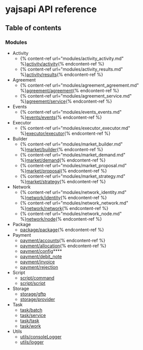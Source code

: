 # yajsapi API reference

## Table of contents

### Modules

* Activity
  * {% content-ref url="modules/activity_activity.md" %}[activity/activity](modules/activity_activity.md){% endcontent-ref %}
  * {% content-ref url="modules/activity_results.md" %}[activity/results](modules/activity_results.md){% endcontent-ref %}
* Agreement
  * {% content-ref url="modules/agreement_agreement.md" %}[agreement/agreement](modules/agreement_agreement.md){% endcontent-ref %}
  * {% content-ref url="modules/agreement_service.md" %}[agreement/service](modules/agreement_service.md){% endcontent-ref %}
* Events
  * {% content-ref url="modules/events_events.md" %}[events/events](modules/events_events.md){% endcontent-ref %}
* Executor
  * {% content-ref url="modules/executor_executor.md" %}[executor/executor](modules/executor_executor.md){% endcontent-ref %}
* Builder
  * {% content-ref url="modules/market_builder.md" %}[market/builder](modules/market_builder.md){% endcontent-ref %}
  * {% content-ref url="modules/market_demand.md" %}[market/demand](modules/market_demand.md){% endcontent-ref %}
  * {% content-ref url="modules/market_proposal.md" %}[market/proposal](modules/market_proposal.md){% endcontent-ref %}
  * {% content-ref url="modules/market_strategy.md" %}[market/strategy](modules/market_strategy.md){% endcontent-ref %}
* Network
  * {% content-ref url="modules/network_identity.md" %}[network/identity](modules/network_identity.md){% endcontent-ref %}
  * {% content-ref url="modules/network_network.md" %}[network/network](modules/network_network.md){% endcontent-ref %}
  * {% content-ref url="modules/network_node.md" %}[network/node](modules/network_node.md){% endcontent-ref %}
* Package
  * [package/package](modules/package_package.md){% endcontent-ref %}
* Payment
  * [payment/accounts](modules/payment_accounts.md){% endcontent-ref %}
  * [payment/allocation](modules/payment_allocation.md){% endcontent-ref %}
  * [payment/config](modules/payment_config.md)****
  * [payment/debit\_note](modules/payment_debit_note.md)
  * [payment/invoice](modules/payment_invoice.md)
  * [payment/rejection](modules/payment_rejection.md)
* Script
  * [script/command](modules/script_command.md)
  * [script/script](modules/script_script.md)
* Storage
  * [storage/gftp](modules/storage_gftp.md)
  * [storage/provider](modules/storage_provider.md)
* Task
  * [task/batch](modules/task_batch.md)
  * [task/service](modules/task_service.md)
  * [task/task](modules/task_task.md)
  * [task/work](modules/task_work.md)
* Utils
  * [utils/consoleLogger](modules/utils_consoleLogger.md)
  * [utils/logger](modules/utils_logger.md)
